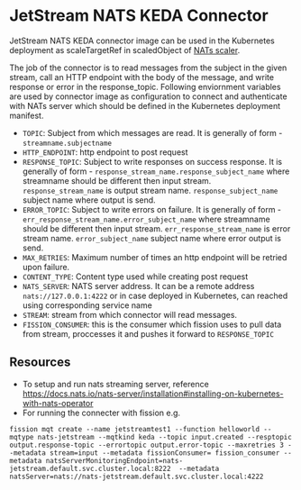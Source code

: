 # JetStream NATS KEDA Connector

JetStream NATS KEDA connector image can be used in the Kubernetes deployment as scaleTargetRef in scaledObject of [NATs scaler](https://keda.sh/docs/2.8/scalers/nats-jetstream/).

The job of the connector is to read messages from the subject in the given stream, call an HTTP endpoint with the body of the message, and write response or error in the response_topic. Following enviornment variables are used by connector image as configuration to connect and authenticate with NATs server which should be defined in the Kubernetes deployment manifest.

- `TOPIC`: Subject from which messages are read. It is generally of form - `streamname.subjectname`
- `HTTP_ENDPOINT`: http endpoint to post request
- `RESPONSE_TOPIC`: Subject to write responses on success response.  It is generally of form - `response_stream_name.response_subject_name` where streamname should be different then input stream. `response_stream_name` is output stream name. `response_subject_name` subject name where output is send.
- `ERROR_TOPIC`: Subject to write errors on failure.  It is generally of form - `err_response_stream_name.error_subject_name` where streamname should be different then input stream. `err_response_stream_name` is error stream name. `error_subject_name` subject name where error output is send.
- `MAX_RETRIES`: Maximum number of times an http endpoint will be retried upon failure.
- `CONTENT_TYPE`: Content type used while creating post request
- `NATS_SERVER`: NATS server address. It can be a remote address `nats://127.0.0.1:4222` or in case deployed in Kubernetes, can reached using corresponding service name
- `STREAM`: stream from which connector will read messages.
- `FISSION_CONSUMER`: this is the consumer which fission uses to pull data from stream, proccesses it and pushes it forward to `RESPONSE_TOPIC`



## Resources
* To setup and run nats streaming server, reference https://docs.nats.io/nats-server/installation#installing-on-kubernetes-with-nats-operator
* For running the connecter with fission e.g.  

``` fission mqt create --name jetstreamtest1 --function helloworld --mqtype nats-jetstream --mqtkind keda --topic input.created --resptopic output.response-topic --errortopic output.error-topic --maxretries 3 --metadata stream=input --metadata fissionConsumer= fission_consumer --metadata natsServerMonitoringEndpoint=nats-jetstream.default.svc.cluster.local:8222  --metadata natsServer=nats://nats-jetstream.default.svc.cluster.local:4222 ```

 
          